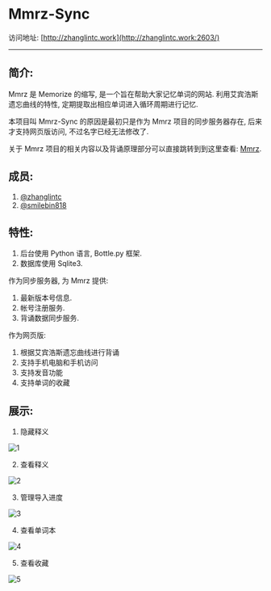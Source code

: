 # Mmrz-Sync

访问地址: [http://zhanglintc.work](http://zhanglintc.work:2603/)

------

## 简介:

Mmrz 是 Memorize 的缩写, 是一个旨在帮助大家记忆单词的网站. 利用艾宾浩斯遗忘曲线的特性, 定期提取出相应单词进入循环周期进行记忆.

本项目叫 Mmrz-Sync 的原因是最初只是作为 Mmrz 项目的同步服务器存在, 后来才支持网页版访问, 不过名字已经无法修改了.

关于 Mmrz 项目的相关内容以及背诵原理部分可以直接跳转到到这里查看: [Mmrz](https://github.com/zhanglintc/Mmrz).

## 成员:

1. [@zhanglintc](https://github.com/zhanglintc)
2. [@smilebin818](https://github.com/smilebin818)

## 特性:

1. 后台使用 Python 语言, Bottle.py 框架.
2. 数据库使用 Sqlite3.

作为同步服务器, 为 Mmrz 提供:

1. 最新版本号信息.
2. 帐号注册服务.
3. 背诵数据同步服务.

作为网页版:

1. 根据艾宾浩斯遗忘曲线进行背诵
2. 支持手机电脑和手机访问
3. 支持发音功能
4. 支持单词的收藏

## 展示:

1. 隐藏释义

![1](https://i.v2ex.co/32DnmDVfl.jpeg)

2. 查看释义

![2](https://i.v2ex.co/8z6aP603l.jpeg)

3. 管理导入进度

![3](https://i.v2ex.co/lp6ygY8gl.jpeg)

4. 查看单词本

![4](https://i.v2ex.co/028aUdVYl.jpeg)

5. 查看收藏

![5](https://i.v2ex.co/N03h0c7ml.jpeg)

